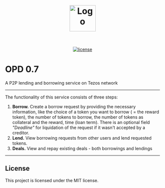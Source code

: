 <h1 align="center">
  <a href="https://github.com/dec0dOS/amazing-github-template">
    <img src="https://opusdei.money/img/logo.svg" alt="Logo" width="85" height="85">
  </a>
</h1>



<div align="center">
<br />

[![license](https://img.shields.io/github/license/dec0dOS/amazing-github-template.svg?style=flat-square)](LICENSE)

</div>



# OPD 0.7
A P2P lending and borrowing service on Tezos network

---


The functionality of this service consists of three steps:

1. **Borrow.** Create a borrow request by providing the necessary information, like the choice of a token you want to borrow ( = the reward token), the number of tokens to borrow, the number of tokens as collateral and the reward, time (loan term). There is an optional field *"Deadline"* for liquidation of the request if it wasn't accepted by a creditor.
2. **Lend.** View borrowing requests from other users and lend requested tokens.
3. **Deals.** View and repay existing deals - both borrowings and lendings


---

## License
This project is licensed under the MIT license.
